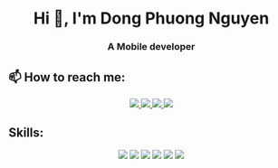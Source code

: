 <h1 align="center">Hi 👋, I'm Dong Phuong Nguyen</h1>
<p align="center">
  <h3 align="center">A Mobile developer </h3>
</p>


## 📫 How to reach me:

<p align="center">
  <a href="https://www.linkedin.com/in/dong-nguyen-a29821265/" target="_blank">
    <img src="https://img.icons8.com/fluent/48/000000/linkedin.png"/>
  </a>
  <a href="https://www.facebook.com/pdong2608" alt="Facebook">
    <img src="https://img.icons8.com/fluent/48/000000/facebook-new.png" target="_blank" />
  </a> 
  <a href="https://github.com/pdong2608" alt="Instagram">
    <img src="https://img.icons8.com/fluent/48/000000/instagram.png"/>
  </a> 
  <a href="mailto:phuongdongktmt1@gmail.com" alt="Email">
    <img src="https://img.icons8.com/fluent/48/000000/mailing.png"/>
  </a>
</p>

## Skills:
<p align="center">
  <img src="https://icons8.com/icon/2572/java"/>
  <img src="https://icons8.com/icon/ZoxjA0jZDdFZ/kotlin"/>
  <img src="https://icons8.com/icon/P2AnGyiJxMpp/android-os"/>
  <img src="https://img.icons8.com/color/48/000000/mysql-logo.png"/>
  <img src="https://img.icons8.com/color/48/000000/git.png"/>
  <img src="https://img.icons8.com/color/48/000000/visual-studio-code-2019.png"/>
</p>
